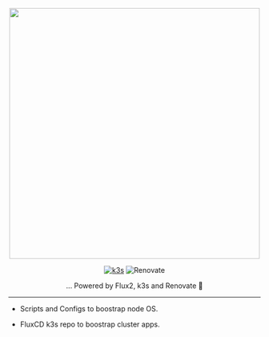 <p align="center">
<img src="https://user-images.githubusercontent.com/1724149/210882975-93be689e-2244-4de9-a3a0-1500f9263927.png" width="500">
</p>

<div align="center">  

[![k3s](https://img.shields.io/badge/k3s-v1.24.4-blue?style=for-the-badge&logo=kubernetes&logoColor=white)](https://k3s.io/)
![Renovate](https://img.shields.io/github/actions/workflow/status/zaggash/homelab/schedule-renovate.yaml?label=renovate&logo=RenovateBot&logoColor=white&style=for-the-badge)  

... Powered by Flux2, k3s and Renovate 🤖

  
</div>  


---
  
- Scripts and Configs to boostrap node OS.  

- FluxCD k3s repo to boostrap cluster apps.  
